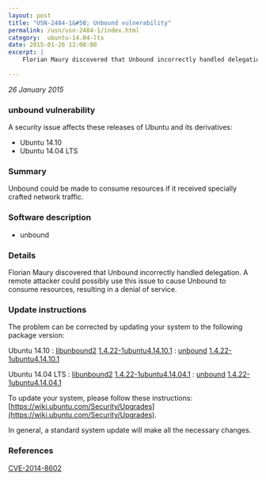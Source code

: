 ```yaml
---
layout: post
title: "USN-2484-1&#58; Unbound vulnerability"
permalink: /usn/usn-2484-1/index.html
category:  ubuntu-14.04-lts
date: 2015-01-26 12:00:00
excerpt: |
    Florian Maury discovered that Unbound incorrectly handled delegation. A remote attacker could possibly use this issue to cause Unbound to consume resources, resulting in a denial of service. 
    
--- 
```

 
 

*26 January 2015*

### unbound vulnerability

A security issue affects these releases of Ubuntu and its derivatives:

* Ubuntu 14.10
* Ubuntu 14.04 LTS

### Summary

Unbound could be made to consume resources if it received specially crafted network traffic.

### Software description

* unbound 

### Details

Florian Maury discovered that Unbound incorrectly handled delegation. A remote attacker could possibly use this issue to cause Unbound to consume resources, resulting in a denial of service. 

### Update instructions

The problem can be corrected by updating your system to the following package version:

Ubuntu 14.10
 : [libunbound2](https://launchpad.net/ubuntu/+source/unbound) <span> [1.4.22-1ubuntu4.14.10.1](https://launchpad.net/ubuntu/+source/unbound/1.4.22-1ubuntu4.14.10.1) </span> 
 : [unbound](https://launchpad.net/ubuntu/+source/unbound) <span> [1.4.22-1ubuntu4.14.10.1](https://launchpad.net/ubuntu/+source/unbound/1.4.22-1ubuntu4.14.10.1) </span> 

Ubuntu 14.04 LTS
 : [libunbound2](https://launchpad.net/ubuntu/+source/unbound) <span> [1.4.22-1ubuntu4.14.04.1](https://launchpad.net/ubuntu/+source/unbound/1.4.22-1ubuntu4.14.04.1) </span> 
 : [unbound](https://launchpad.net/ubuntu/+source/unbound) <span> [1.4.22-1ubuntu4.14.04.1](https://launchpad.net/ubuntu/+source/unbound/1.4.22-1ubuntu4.14.04.1) </span> 

To update your system, please follow these instructions: [https://wiki.ubuntu.com/Security/Upgrades](https://wiki.ubuntu.com/Security/Upgrades).

In general, a standard system update will make all the necessary changes. 

### References

 
 [CVE-2014-8602](http://people.ubuntu.com/~ubuntu-security/cve/CVE-2014-8602)
 

